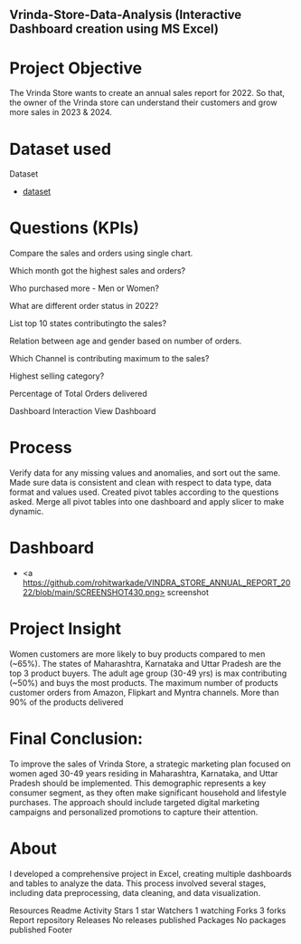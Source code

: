 ## Vrinda-Store-Data-Analysis (Interactive Dashboard creation using MS Excel)
# Project Objective
The Vrinda Store wants to create an annual sales report for 2022. So that, the owner of the Vrinda store can understand their customers and grow more sales in 2023 & 2024.

# Dataset used
Dataset
- <a  href= https://github.com/rohitwarkade/VINDRA_STORE_ANNUAL_REPORT_2022>dataset </a>
# Questions (KPIs)
Compare the sales and orders using single chart.

Which month got the highest sales and orders?

Who purchased more - Men or Women?

What are different order status in 2022?

List top 10 states contributingto the sales?

Relation between age and gender based on number of orders.

Which Channel is contributing maximum to the sales?

Highest selling category?

Percentage of Total Orders delivered

Dashboard Interaction View Dashboard

# Process
Verify data for any missing values and anomalies, and sort out the same.
Made sure data is consistent and clean with respect to data type, data format and values used.
Created pivot tables according to the questions asked.
Merge all pivot tables into one dashboard and apply slicer to make dynamic.
# Dashboard
- <a  https://github.com/rohitwarkade/VINDRA_STORE_ANNUAL_REPORT_2022/blob/main/SCREENSHOT430.png> screenshot </a>

# Project Insight
Women customers are more likely to buy products compared to men (~65%).
The states of Maharashtra, Karnataka and Uttar Pradesh are the top 3 product buyers.
The adult age group (30-49 yrs) is max contributing (~50%) and buys the most products.
The maximum number of products customer orders from Amazon, Flipkart and Myntra channels.
More than 90% of the products delivered
# Final Conclusion:
To improve the sales of Vrinda Store, a strategic marketing plan focused on women aged 30-49 years residing in Maharashtra, Karnataka, and Uttar Pradesh should be implemented. This demographic represents a key consumer segment, as they often make significant household and lifestyle purchases. The approach should include targeted digital marketing campaigns and personalized promotions to capture their attention.

# About
I developed a comprehensive project in Excel, creating multiple dashboards and tables to analyze the data. This process involved several stages, including data preprocessing, data cleaning, and data visualization.

Resources
 Readme
 Activity
Stars
 1 star
Watchers
 1 watching
Forks
 3 forks
Report repository
Releases
No releases published
Packages
No packages published
Footer
